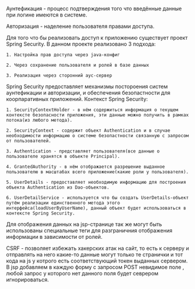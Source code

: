 Аунтефикация - процесс подтверждения того что введённые данные при логине имеются в системе. 

Авторизация - наделение пользователя правами доступа.

Для того что бы реализовать доступ к приложению существует проект Spring Security. В данном проекте реализовано 3 подхода:

    1. Настройка прав доступа через java-конфиг
    
    2. Через сохранение пользователя и ролей в базе данных
    
    3. Реализация через сторонний аус-сервер
    
Spring Security предоставляет механизмы постороения систем аунтефикации и авторизации, и обеспечения безопастности для коорпаративных приложений. Контекст Spring Security:
 
    1. SecurityContextHolder - в нём содержиться информация о текущем контексте безопасности приложения, эти данные можно получить в рамках потока(из любого метода).
    
    2. SecurityContext - содержит объект Authentication и в случае необходимости информацию о системе безопастности связанную с запросом от пользователей.
    
    3. Authentication - представляет пользователя(все данные о пользователе хранятся в объекте Principal).
    
    4. GrantedAuthority - в нём отображается разрешение выданное пользователю в масштабах всего приложение(какие роли у пользователя).
    
    5. UserDetails - предоставляет необходимую информацию для построения объекта Authentication из Dao-объектов.
    
    6. UserDetailService - используется что бы создать UserDetails-объект путём реализации единственного метода этого интерфейса(loadUserByUserName), данный объект будет использоваться в контексте Spring Security.
    
Для отображения данных на jsp-странице так же могут быть использованы специальные теги для разграничния отображения информации в зависимости от ролей.

CSRF - позволяет избежать хакерских атак на сайт, то есть к серверу и отправлять на него какие-то данные могут только те странички и тот кода на js у котрого есть соответствующий токен выданных сервером. В jsp добавляем в каждую форму с запросом POST невидимое поле <input type="hidden" name="_csrf" value="${_csrf.token}" />, любой запрос у которого нет данного поля будет севрером игнорироваться.
